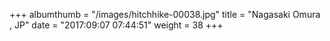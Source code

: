 +++
albumthumb = "/images/hitchhike-00038.jpg"
title = "Nagasaki Omura , JP"
date = "2017:09:07 07:44:51"
weight = 38
+++
